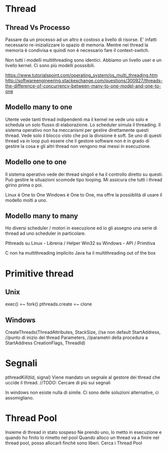 # Thread

## Thread Vs Processo
Passare da un processo ad un altro è costoso a livello di risorse. E' infatti necessario re-inizializzare lo spazio di memoria. Mentre nei thread la memoria è condivisa e quindi non è necessario fare il context-switch.

Non tutti i modelli multithreading sono identici. 
Abbiamo un livello user e un livello kernel.
Ci sono più modelli posssibili. 

https://www.tutorialspoint.com/operating_system/os_multi_threading.htm 
http://softwareengineering.stackexchange.com/questions/300927/threads-the-difference-of-concurrency-between-many-to-one-model-and-one-to-one 

## Modello many to one
Utente vede tanti thread indipendenti ma il kernel ne vede uno solo e schedula un solo flusso di elaborazione. Lo scheduler simula il threading. Il sistema operativo non ha meccanismi per gestire direttamente questi thread. Vede solo il blocco visto che poi la divisione è soft. Se uno di questi thread va in loop può essere che il gestore software non è in grado di gestire la cosa e gli altri thread non vengono mai messi in esecuzione.

## Modello one to one
Il sistema operativo vede dei thread singoli e ha il controllo diretto su questi. Può gestire le situazioni scomode tipo looping. Mi assicura che tutti i thread girino prima o poi.

Linux è One to One
Windows è One to One, ma offre la possiiblità di usare il modello molti a uno. 

## Modello many to many
Ho diversi scheduler / motori in esecuzione ed io gli assegno una serie di thread ad uno scheduler in particolare.


Pthreads su Linux - Libreria / Helper
Win32 su Windows - API / Primitiva

C non ha multithreading implicito
Java ha il multithreading out of the box

# Primitive thread 
## Unix
exec() =~ fork()
pthreads.create =~ clone

## Windows
CreateThreads(ThreadAttributes,
              StackSize, //se non default
              StartAddress, //punto di inizio del thread
              Parameters, //parametri della procedura a StartAddress
              CreationFlags,
              ThreadId) 

# Segnali 
pthreadKill(tid, signal)
Viene mandato un segnale al gestore dei thread che uccide il thread.
//TODO: Cercare di più sui segnali

In windows non esiste nulla di simile. Ci sono delle soluzioni alternative, ci assomigliano.

# Thread Pool
Insieme di thread in stato sospeso
Ne prendo uno, lo metto in esecuzione e quando ho finito lo rimetto nel pool
Quando alloco un thread va a finire nel thread pool, posso allocarli finchè sono liberi. 
Cerca i Thread Pool

